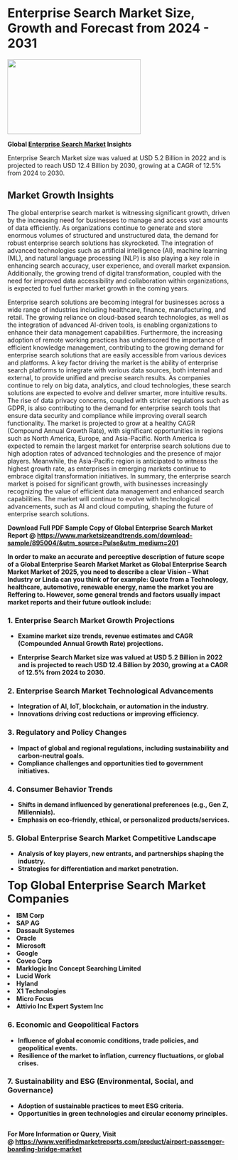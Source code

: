 <H1>Enterprise Search Market Size, Growth and Forecast from 2024 - 2031</H1><img class="aligncenter size-medium wp-image-584254" src="https://thirdeyenews.in/wp-content/uploads/2024/09/Global-Market-Research-300x168.jpeg" alt="" width="300" height="168" /><p><strong>Global&nbsp;<a href="https://www.marketsizeandtrends.com/download-sample/895004/&amp;utm_source=Pulse&amp;utm_medium=201">Enterprise Search Market</a> Insights</strong></p><p>Enterprise Search Market size was valued at USD 5.2 Billion in 2022 and is projected to reach USD 12.4 Billion by 2030, growing at a CAGR of 12.5% from 2024 to 2030.</p><p><h2>Market Growth Insights</h2> <p>The global enterprise search market is witnessing significant growth, driven by the increasing need for businesses to manage and access vast amounts of data efficiently. As organizations continue to generate and store enormous volumes of structured and unstructured data, the demand for robust enterprise search solutions has skyrocketed. The integration of advanced technologies such as artificial intelligence (AI), machine learning (ML), and natural language processing (NLP) is also playing a key role in enhancing search accuracy, user experience, and overall market expansion. Additionally, the growing trend of digital transformation, coupled with the need for improved data accessibility and collaboration within organizations, is expected to fuel further market growth in the coming years.</p> <p><strong></strong></p> <p>Enterprise search solutions are becoming integral for businesses across a wide range of industries including healthcare, finance, manufacturing, and retail. The growing reliance on cloud-based search technologies, as well as the integration of advanced AI-driven tools, is enabling organizations to enhance their data management capabilities. Furthermore, the increasing adoption of remote working practices has underscored the importance of efficient knowledge management, contributing to the growing demand for enterprise search solutions that are easily accessible from various devices and platforms. A key factor driving the market is the ability of enterprise search platforms to integrate with various data sources, both internal and external, to provide unified and precise search results. As companies continue to rely on big data, analytics, and cloud technologies, these search solutions are expected to evolve and deliver smarter, more intuitive results. The rise of data privacy concerns, coupled with stricter regulations such as GDPR, is also contributing to the demand for enterprise search tools that ensure data security and compliance while improving overall search functionality. The market is projected to grow at a healthy CAGR (Compound Annual Growth Rate), with significant opportunities in regions such as North America, Europe, and Asia-Pacific. North America is expected to remain the largest market for enterprise search solutions due to high adoption rates of advanced technologies and the presence of major players. Meanwhile, the Asia-Pacific region is anticipated to witness the highest growth rate, as enterprises in emerging markets continue to embrace digital transformation initiatives. In summary, the enterprise search market is poised for significant growth, with businesses increasingly recognizing the value of efficient data management and enhanced search capabilities. The market will continue to evolve with technological advancements, such as AI and cloud computing, shaping the future of enterprise search solutions.</p> <p><strong></p><p><span class=""><strong>Download Full PDF Sample Copy of Global Enterprise Search Market Report</strong> @ <a href="https://www.marketsizeandtrends.com/download-sample/895004/&amp;utm_source=Pulse&amp;utm_medium=201" target="_blank">https://www.marketsizeandtrends.com/download-sample/895004/&amp;utm_source=Pulse&amp;utm_medium=201</a></span></p><p>In order to make an accurate and perceptive description of future scope of a Global&nbsp;Enterprise Search Market Market as Global&nbsp;Enterprise Search Market Market of 2025, you need to describe a clear Vision &ndash; What Industry or Linda can you think of for example: Quote from a Technology, healthcare, automotive, renewable energy, name the market you are Reffering to. However, some general trends and factors usually impact market reports and their future outlook include:</p><h3>1.&nbsp;<strong>Enterprise Search Market Growth Projections</strong></h3><ul><li>Examine market size trends, revenue estimates and CAGR (Compounded Annual Growth Rate) projections.</li><li><p>Enterprise Search Market size was valued at USD 5.2 Billion in 2022 and is projected to reach USD 12.4 Billion by 2030, growing at a CAGR of 12.5% from 2024 to 2030.</p></li></ul><h3>2.&nbsp;<strong>Enterprise Search Market Technological Advancements</strong></h3><ul><li>Integration of AI, IoT, blockchain, or automation in the industry.</li><li>Innovations driving cost reductions or improving efficiency.</li></ul><h3>3.&nbsp;<strong>Regulatory and Policy Changes</strong></h3><ul><li>Impact of global and regional regulations, including sustainability and carbon-neutral goals.</li><li>Compliance challenges and opportunities tied to government initiatives.</li></ul><h3>4.&nbsp;<strong>Consumer Behavior Trends</strong></h3><ul><li>Shifts in demand influenced by generational preferences (e.g., Gen Z, Millennials).</li><li>Emphasis on eco-friendly, ethical, or personalized products/services.</li></ul><h3>5.&nbsp;<strong>Global Enterprise Search Market Competitive Landscape</strong></h3><ul><li>Analysis of key players, new entrants, and partnerships shaping the industry.</li><li>Strategies for differentiation and market penetration.</li></ul><p data-pm-slice="1 1 []"><span style="color: inherit; font-family: inherit; font-size: 25px;">Top Global Enterprise Search Market Companies</span></p><div class="" data-test-id=""><p><li>IBM Corp</li><li> SAP AG</li><li> Dassault Systemes</li><li> Oracle</li><li> Microsoft</li><li> Google</li><li> Coveo Corp</li><li> Marklogic Inc Concept Searching Limited</li><li> Lucid Work</li><li> Hyland</li><li> X1 Technologies</li><li> Micro Focus</li><li> Attivio Inc Expert System Inc</li></p></div><h3>6.&nbsp;<strong>Economic and Geopolitical Factors</strong></h3><ul><li>Influence of global economic conditions, trade policies, and geopolitical events.</li><li>Resilience of the market to inflation, currency fluctuations, or global crises.</li></ul><h3>7.&nbsp;<strong>Sustainability and ESG (Environmental, Social, and Governance)</strong></h3><ul><li>Adoption of sustainable practices to meet ESG criteria.</li><li>Opportunities in green technologies and circular economy principles.</li></ul><h2><strong style="font-size: 14px;">For More Information or Query, Visit @&nbsp;</strong><a style="background-color: #ffffff; font-size: 14px;" href="https://www.marketsizeandtrends.com/report/enterprise-search-market-/" target="_blank">https://www.verifiedmarketreports.com/product/airport-passenger-boarding-bridge-market</a></h2>
